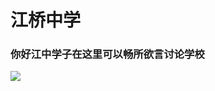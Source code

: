 # 江桥中学
### 你好江中学子在这里可以畅所欲言讨论学校
[![](https://i1.hdslb.com/bfs/archive/9a32c55b90ac9485d02dc1a50dc1fa94d12b3111.jpg@180w_180h_1c.webp)](https://player.bilibili.com/player.html?aid=683633468&bvid=BV1jS4y1w7SW&cid=711074429&page=1)

